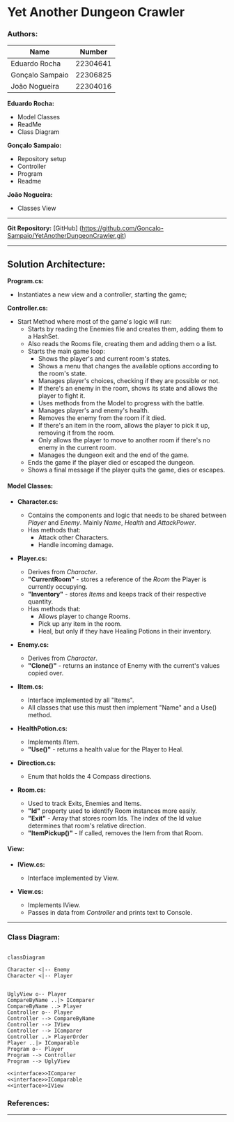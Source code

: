 # Yet Another Dungeon Crawler

### **Authors:**

| Name | Number |
| - | - |
| Eduardo Rocha | 22304641|
| Gonçalo Sampaio | 22306825 |
| João Nogueira | 22304016 |

**Eduardo Rocha:**
 - Model Classes
 - ReadMe
 - Class Diagram

**Gonçalo Sampaio:**
 - Repository setup
 - Controller
 - Program
 - Readme

**João Nogueira:**
 - Classes View
---

**Git Repository:** [GitHub] (https://github.com/Goncalo-Sampaio/YetAnotherDungeonCrawler.git)

---
## **Solution Architecture:**

**Program.cs:**
- Instantiates a new view and a controller, starting the game;

**Controller.cs:**
- Start Method where most of the game's logic will run:
  - Starts by reading the Enemies file and creates them, adding them to a HashSet.
  - Also reads the Rooms file, creating them and adding them o a list.
  - Starts the main game loop:
    - Shows the player's and current room's states.
    - Shows a menu that changes the available options according to the room's state.
    - Manages player's choices, checking if they are possible or not.
    - If there's an enemy in the room, shows its state and allows the player to fight it.
    - Uses methods from the Model to progress with the battle.
    - Manages player's and enemy's health.
    - Removes the enemy from the room if it died.
    - If there's an item in the room, allows the player to pick it up, removing it from the room.
    - Only allows the player to move to another room if there's no enemy in the current room.
    - Manages the dungeon exit and the end of the game.
  - Ends the game if the player died or escaped the dungeon.
  - Shows a final message if the player quits the game, dies or escapes.

#### **Model Classes:**

- **Character.cs:**
  - Contains the components and logic that needs to be shared between *Player* and *Enemy*. Mainly *Name*, *Health* and *AttackPower*.
  - Has methods that:
    - Attack other Characters.
    - Handle incoming damage.

- **Player.cs:**
  - Derives from *Character*.
  - **"CurrentRoom"** - stores a reference of the *Room* the Player is currently occupying.
  - **"Inventory"** - stores *Items* and keeps track of their respective quantity.
  - Has methods that:
    - Allows player to change Rooms.
    - Pick up any item in the room.
    - Heal, but only if they have Healing Potions in their inventory.

- **Enemy.cs:**
  - Derives from *Character*.
  - **"Clone()"** - returns an instance of Enemy with the current's values copied over.

- **IItem.cs:**
  - Interface implemented by all "Items".
  - All classes that use this must then implement "Name" and a Use() method.
  
- **HealthPotion.cs:**
  - Implements *IItem*.
  - **"Use()"** - returns a health value for the Player to Heal.

- **Direction.cs:**
  - Enum that holds the 4 Compass directions.

- **Room.cs:**
  - Used to track Exits, Enemies and Items.
  - **"Id"** property used to identify Room instances more easily.
  - **"Exit"** - Array that stores room Ids. The index of the Id value determines that room's relative direction.
  - **"ItemPickup()"** - If called, removes the Item from that Room.

#### **View:**

- **IView.cs:**
  - Interface implemented by View.

- **View.cs:**
  - Implements IView.
  - Passes in data from *Controller* and prints text to Console.
---

### **Class Diagram:**

```mermaid

classDiagram

Character <|-- Enemy
Character <|-- Player


UglyView o-- Player
CompareByName ..|> IComparer
CompareByName ..> Player
Controller o-- Player
Controller --> CompareByName
Controller --> IView
Controller --> IComparer
Controller ..> PlayerOrder
Player ..|> IComparable
Program o-- Player
Program --> Controller
Program --> UglyView

<<interface>>IComparer
<<interface>>IComparable
<<interface>>IView

```

### **References:**
---
